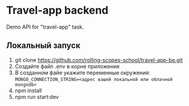# Travel-app backend

Demo API for "travel-app" task.

## Локальный запуск

1. git clone <https://github.com/rolling-scopes-school/travel-app-be.git>
2. Создайте файл .env в корне приложения
3. В созданном файе укажите переменные окружения:  
```MONGO_CONNECTION_STRING=<адрес вашей локальной или облачной mongodb>```
4. npm install
5. npm run start:dev
